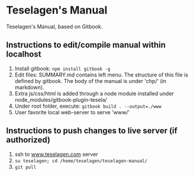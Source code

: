 Teselagen's Manual
==
Teselagen's Manual, based on Gitbook.

Instructions to edit/compile manual within localhost
--
1. Install gitbook: `npm install gitbook -g`
2. Edit files: SUMMARY.md contains left menu. The structure of this file is defined by gitbook. The body of the manual is under 'chp/' (in markdown). 
3. Extra js/css/html is added through a node module installed under node_modules/gitbook-plugin-tesela/
4. Under root folder, execute: `gitbook build . --output=./www`
5. User favorite local web-server to serve 'www/'


Instructions to push changes to live server (if authorized)
--
1. ssh to www.teselagen.com server 
2. `su teselagen; cd /home/teselagen/teselagen-manual/`
3. `git pull`
